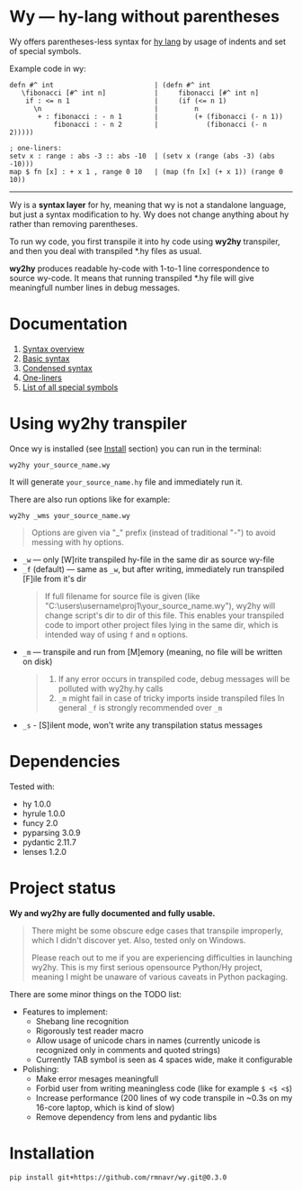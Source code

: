 
<!-- Intro ‾‾‾‾‾‾‾‾‾‾‾‾‾‾‾‾‾‾‾‾‾‾‾‾‾‾‾‾‾‾‾‾‾‾‾‾‾‾‾‾‾‾‾‾‾‾‾‾‾‾‾‾‾‾‾‾‾‾‾‾‾‾‾‾‾‾‾‾\ {{{1 -->

# Wy — hy-lang without parentheses

Wy offers parentheses-less syntax for [hy lang](https://github.com/hylang/hy)
by usage of indents and set of special symbols.

Example code in wy:

```hy
defn #^ int                         | (defn #^ int
   \fibonacci [#^ int n]            |     fibonacci [#^ int n]
    if : <= n 1                     |     (if (<= n 1)
      \n                            |         n
       + : fibonacci : - n 1        |         (+ (fibonacci (- n 1))
           fibonacci : - n 2        |            (fibonacci (- n 2)))))

; one-liners:
setv x : range : abs -3 :: abs -10  | (setv x (range (abs -3) (abs -10)))
map $ fn [x] : + x 1 , range 0 10   | (map (fn [x] (+ x 1)) (range 0 10))
```

---

Wy is a **syntax layer** for hy, meaning that wy is not a standalone language, but just a syntax modification to hy.
Wy does not change anything about hy rather than removing parentheses.

To run wy code, you first transpile it into hy code using **wy2hy** transpiler, and then you deal with transpiled *.hy files as usual.

**wy2hy** produces readable hy-code with 1-to-1 line correspondence to source wy-code.
It means that running transpiled *.hy file will give meaningfull number lines in debug messages.

<!-- __________________________________________________________________________/ }}}1 -->
<!-- Docs ‾‾‾‾‾‾‾‾‾‾‾‾‾‾‾‾‾‾‾‾‾‾‾‾‾‾‾‾‾‾‾‾‾‾‾‾‾‾‾‾‾‾‾‾‾‾‾‾‾‾‾‾‾‾‾‾‾‾‾‾‾‾‾‾‾‾‾‾‾\ {{{1 -->

# Documentation

1. [Syntax overview](https://github.com/rmnavr/wy/blob/main/docs/01_Overview.md)
2. [Basic syntax](https://github.com/rmnavr/wy/blob/main/docs/02_Basic.md) 
3. [Condensed syntax](https://github.com/rmnavr/wy/blob/main/docs/03_Condensed.md)
4. [One-liners](https://github.com/rmnavr/wy/blob/main/docs/04_One_liners.md) 
5. [List of all special symbols](https://github.com/rmnavr/wy/blob/main/docs/05_Symbols.md)

<!-- __________________________________________________________________________/ }}}1 -->
<!-- wy2hy ‾‾‾‾‾‾‾‾‾‾‾‾‾‾‾‾‾‾‾‾‾‾‾‾‾‾‾‾‾‾‾‾‾‾‾‾‾‾‾‾‾‾‾‾‾‾‾‾‾‾‾‾‾‾‾‾‾‾‾‾‾‾‾‾‾‾‾‾\ {{{1 -->

# Using wy2hy transpiler

Once wy is installed (see [Install](#Install) section) you can run in the terminal:

```
wy2hy your_source_name.wy
```

It will generate `your_source_name.hy` file and immediately run it.

There are also run options like for example:
```
wy2hy _wms your_source_name.wy
```
> Options are given via "_" prefix (instead of traditional "-") to avoid messing with hy options.
* `_w` — only [W]rite transpiled hy-file in the same dir as source wy-file
* `_f` (default) — same as `_w`, but after writing, immediately run transpiled [F]ile from it's dir
  > If full filename for source file is given (like "C:\\users\\username\\proj1\\your_source_name.wy"), wy2hy will change script's dir to dir of this file.
  > This enables your transpiled code to import other project files lying in the same dir, which is intended way of using `f` and `m` options.
* `_m` — transpile and run from [M]emory (meaning, no file will be written on disk)
  > 1. If any error occurs in transpiled code, debug messages will be polluted with wy2hy.hy calls
  > 2. `_m` might fail in case of tricky imports inside transpiled files
  > In general `_f` is strongly recommended over `_m`
* `_s` - [S]ilent mode, won't write any transpilation status messages

<!-- __________________________________________________________________________/ }}}1 -->
<!-- Dependencies ‾‾‾‾‾‾‾‾‾‾‾‾‾‾‾‾‾‾‾‾‾‾‾‾‾‾‾‾‾‾‾‾‾‾‾‾‾‾‾‾‾‾‾‾‾‾‾‾‾‾‾‾‾‾‾‾‾‾‾‾‾\ {{{1 -->

# Dependencies

Tested with:
* hy 1.0.0
* hyrule 1.0.0
* funcy 2.0
* pyparsing 3.0.9
* pydantic 2.11.7
* lenses 1.2.0

<!-- __________________________________________________________________________/ }}}1 -->
<!-- Status ‾‾‾‾‾‾‾‾‾‾‾‾‾‾‾‾‾‾‾‾‾‾‾‾‾‾‾‾‾‾‾‾‾‾‾‾‾‾‾‾‾‾‾‾‾‾‾‾‾‾‾‾‾‾‾‾‾‾‾‾‾‾‾‾‾‾‾‾\ {{{1 -->

# Project status

**Wy and wy2hy are fully documented and fully usable.**

> There might be some obscure edge cases that transpile improperly, which I didn't discover yet.
> Also, tested only on Windows.
> 
> Please reach out to me if you are experiencing difficulties in launching wy2hy.
> This is my first serious opensource Python/Hy project, meaning I might be unaware of various caveats in Python packaging.

There are some minor things on the TODO list:
* Features to implement:
  * Shebang line recognition
  * Rigorously test reader macro
  * Allow usage of unicode chars in names (currently unicode is recognized only in comments and quoted strings)
  * Currently TAB symbol is seen as 4 spaces wide, make it configurable
* Polishing:
  * Make error mesages meaningfull
  * Forbid user from writing meaningless code (like for example `$ <$ <$`)
  * Increase performance (200 lines of wy code transpile in ~0.3s on my 16-core laptop, which is kind of slow)
  * Remove dependency from lens and pydantic libs

<!-- __________________________________________________________________________/ }}}1 -->
<!-- Install ‾‾‾‾‾‾‾‾‾‾‾‾‾‾‾‾‾‾‾‾‾‾‾‾‾‾‾‾‾‾‾‾‾‾‾‾‾‾‾‾‾‾‾‾‾‾‾‾‾‾‾‾‾‾‾‾‾‾‾‾‾‾‾‾‾‾\ {{{1 -->

# Installation

```
pip install git+https://github.com/rmnavr/wy.git@0.3.0
```

<!-- __________________________________________________________________________/ }}}1 -->

